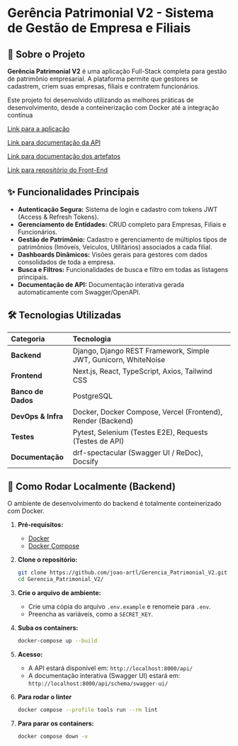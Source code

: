 # Gerência Patrimonial V2 - Sistema de Gestão de Empresa e Filiais

## 📖 Sobre o Projeto

**Gerência Patrimonial V2** é uma aplicação Full-Stack completa para gestão de patrimônio empresarial. A plataforma permite que gestores se cadastrem, criem suas empresas, filiais e contratem funcionários.

Este projeto foi desenvolvido utilizando as melhores práticas de desenvolvimento, desde a conteinerização com Docker até a integração contínua

[Link para a aplicação](https://gerencia-patrimonial.vercel.app/)

[Link para documentação da API](https://gerencia-patrimonial-api.onrender.com/api/schema/swagger-ui/)

[Link para documentação dos artefatos](https://joao-artl.github.io/Gerencia_Patrimonial_V2/)

[Link para repositório do Front-End](https://github.com/joao-artl/Gerencia_Patrimonial_V2_Front_End)

## ✨ Funcionalidades Principais

* **Autenticação Segura:** Sistema de login e cadastro com tokens JWT (Access & Refresh Tokens).
* **Gerenciamento de Entidades:** CRUD completo para Empresas, Filiais e Funcionários.
* **Gestão de Patrimônio:** Cadastro e gerenciamento de múltiplos tipos de patrimônios (Imóveis, Veículos, Utilitários) associados a cada filial.
* **Dashboards Dinâmicos:** Visões gerais para gestores com dados consolidados de toda a empresa.
* **Busca e Filtros:** Funcionalidades de busca e filtro em todas as listagens principais.
* **Documentação de API:** Documentação interativa gerada automaticamente com Swagger/OpenAPI.

## 🛠️ Tecnologias Utilizadas

| Categoria | Tecnologia |
| :--- | :--- |
| **Backend** | Django, Django REST Framework, Simple JWT, Gunicorn, WhiteNoise |
| **Frontend**| Next.js, React, TypeScript, Axios, Tailwind CSS |
| **Banco de Dados**| PostgreSQL |
| **DevOps & Infra**| Docker, Docker Compose, Vercel (Frontend), Render (Backend) |
| **Testes** | Pytest, Selenium (Testes E2E), Requests (Testes de API) |
| **Documentação**| drf-spectacular (Swagger UI / ReDoc), Docsify |


## 🚀 Como Rodar Localmente (Backend)

O ambiente de desenvolvimento do backend é totalmente conteinerizado com Docker.

1.  **Pré-requisitos:**
    * [Docker](https://www.docker.com/products/docker-desktop/)
    * [Docker Compose](https://docs.docker.com/compose/install/)

2.  **Clone o repositório:**
    ```bash
    git clone https://github.com/joao-artl/Gerencia_Patrimonial_V2.git
    cd Gerencia_Patrimonial_V2/
    ```

3.  **Crie o arquivo de ambiente:**
    * Crie uma cópia do arquivo `.env.example` e renomeie para `.env`.
    * Preencha as variáveis, como a `SECRET_KEY`.

4.  **Suba os containers:**
    ```bash
    docker-compose up --build
    ```

5.  **Acesso:**
    * A API estará disponível em: `http://localhost:8000/api/`
    * A documentação interativa (Swagger UI) estará em: `http://localhost:8000/api/schema/swagger-ui/`

6.  **Para rodar o linter**
    ```bash
    docker compose --profile tools run --rm lint
    ```

7.  **Para parar os containers:**
    ```bash
    docker compose down -v
    ```